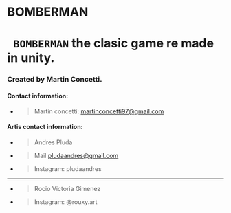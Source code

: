 # BOMBERMAN

# **` BOMBERMAN`** the clasic game re made in unity. 

### Created by Martin Concetti.

#### Contact information: 
* >Martin concetti: martinconcetti97@gmail.com

#### Artis contact information: 
* >Andres Pluda
* >Mail:pludaandres@gmail.com
* >Instagram: pludaandres
------------------------------
* >Rocio Victoria Gimenez
* >Instagram: @rouxy.art
